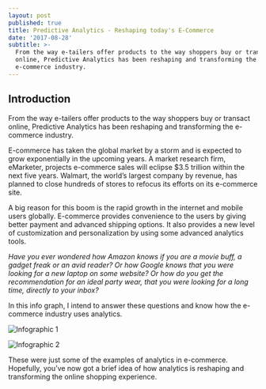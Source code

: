 ```yaml
---
layout: post
published: true
title: Predictive Analytics - Reshaping today's E-Commerce
date: '2017-08-28'
subtitle: >-
  From the way e-tailers offer products to the way shoppers buy or transact
  online, Predictive Analytics has been reshaping and transforming the
  e-commerce industry.
---
```

## Introduction

From the way e-tailers offer products to the way shoppers buy or transact online, Predictive Analytics has been reshaping and transforming the e-commerce industry.

E-commerce has taken the global market by a storm and is expected to grow exponentially in the upcoming years. A market research firm, eMarketer, projects e-commerce sales will eclipse $3.5 trillion within the next five years. Walmart, the world’s largest company by revenue, has planned to close hundreds of stores to refocus its efforts on its e-commerce site.

A big reason for this boom is the rapid growth in the internet and mobile users globally. E-commerce provides convenience to the users by giving better payment and advanced shipping options. It also provides a new level of customization and personalization by using some advanced analytics tools.

*Have you ever wondered how Amazon knows if you are a movie buff, a gadget freak or an avid reader? Or how Google knows that you were looking for a new laptop on some website? Or how do you get the recommendation for an ideal party wear, that you were looking for a long time, directly to your inbox?*

In this info graph, I intend to answer these questions and know how the e-commerce industry uses analytics.

![Infographic 1](https://media.licdn.com/mpr/mpr/AAEAAQAAAAAAAAexAAAAJDI4ZDg4NDkzLTU1OWItNDVkYi1iMDk3LWZkM2U1YzRmYmQ3Mg.png "Infographic 1")

![Infographic 2](https://media.licdn.com/mpr/mpr/AAEAAQAAAAAAAAcnAAAAJDc2ZDMwZWE1LTE1ZGUtNDdkNS1iMWIwLWFlY2ZhMjVhZWIzMA.png "Infographic 2")

These were just some of the examples of analytics in e-commerce. Hopefully, you’ve now got a brief idea of how analytics is reshaping and transforming the online shopping experience.
